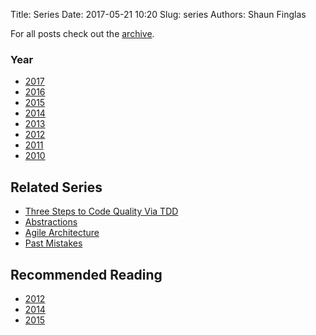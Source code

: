 Title: Series
Date: 2017-05-21 10:20
Slug: series
Authors: Shaun Finglas

For all posts check out the [archive](/archives.html).

### Year
- [2017](/archives/2017/index.html)
- [2016](/archives/2017/index.html)
- [2015](/archives/2015/index.html)
- [2014](/archives/2014/index.html)
- [2013](/archives/2013/index.html)
- [2012](/archives/2012/index.html)
- [2011](/archives/2011/index.html)
- [2010](/archives/2010/index.html)

## Related Series

- [Three Steps to Code Quality Via TDD](/2014/12/three-steps-to-code-quality-via-tdd.html)
- [Abstractions](/2015/02/abstractions.html)
- [Agile Architecture](/2015/11/you-cannot-iterate-upon-architecture.html)
- [Past Mistakes](/tag/past-mistakes-series.html)

## Recommended Reading

- [2012](/2012/10/recommended-reading-2012.html)
- [2014](/2015/01/recommended-reading-list-2014.html)
- [2015](/2015/12/recommended-reading-list-2015.html)
